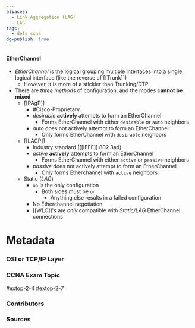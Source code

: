 ```yaml
---
aliases:
  - Link Aggregation (LAG)
  - LAG
tags:
  - defs_ccna
dg-publish: true
---
```

#### EtherChannel
- *EtherChannel* is the logical grouping multiple interfaces into a single logical interface (like the reverse of [[Trunk]])
	- However, it is more of a stickler than Trunking/DTP
- There are *three methods* of configuration, and the modes **cannot be mixed**
	- [[PAgP]]
		- #Cisco-Proprietary 
		- *desirable* **actively** attempts to form an EtherChannel
			- Forms EtherChannel with either `desirable` or `auto` neighbors
		- *auto* does not actively attempt to form an EtherChannel
			- Only forms EtherChannel with `desirable` neighbors
	- [[LACP]]
		- Industry standard ([[IEEE]] 802.3ad)
		- *active* **actively** attempts to form an EtherChannel
			- Forms EtherChannel with either `active` or `passive` neighbors
		- *passive* does not actively attempt to form an EtherChannel
			- Only forms Etherchannel with `active` neighbors
	- Static (*LAG*)
		- `on` is the only configuration
			- Both sides must be `on`
				- Anything else results in a failed configuration
		- No Etherchannel negotiation
		- [[WLC]]'s are *only* compatible with *Static/LAG* EtherChannel connections





# Metadata
### OSI or TCP/IP Layer

### CCNA Exam Topic
#extop-2-4 #extop-2-7 
### Contributors

### Sources


